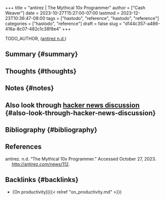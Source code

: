 +++
title = "antirez | The Mythical 10x Programmer"
author = ["Cash Weaver"]
date = 2023-10-27T15:27:00-07:00
lastmod = 2023-12-23T10:36:47-08:00
tags = ["hastodo", "reference", "hastodo", "reference"]
categories = ["hastodo", "reference"]
draft = false
slug = "d144c357-a486-416a-8c07-482c1c38f8e4"
+++

TODO_AUTHOR, (<a href="#citeproc_bib_item_1">antirez n.d.</a>)


## Summary {#summary}


## Thoughts {#thoughts}


## Notes {#notes}


## Also look through [hacker news discussion](https://news.ycombinator.com/item?id=13752887) {#also-look-through-hacker-news-discussion}


## Bibliography {#bibliography}

## References

<style>.csl-entry{text-indent: -1.5em; margin-left: 1.5em;}</style><div class="csl-bib-body">
  <div class="csl-entry"><a id="citeproc_bib_item_1"></a>antirez. n.d. “The Mythical 10x Programmer.” Accessed October 27, 2023. <a href="http://antirez.com/news/112">http://antirez.com/news/112</a>.</div>
</div>



## Backlinks {#backlinks}

-   [On productivity]({{< relref "on_productivity.md" >}})
